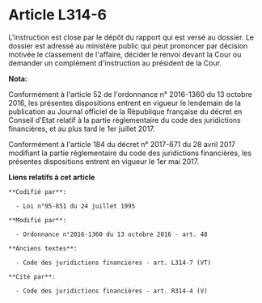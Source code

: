 # Article L314-6

L'instruction est close par le dépôt du rapport qui est versé au dossier. Le dossier est adressé au ministère public qui peut
prononcer par décision motivée le classement de l'affaire, décider le renvoi devant la Cour ou demander un complément
d'instruction au président de la Cour.

**Nota:**

Conformément à l'article 52 de l'ordonnance n° 2016-1360 du 13 octobre 2016, les présentes dispositions entrent en vigueur le
lendemain de la publication au Journal officiel de la République française du décret en Conseil d'Etat relatif à la partie
réglementaire du code des juridictions financières, et au plus tard le 1er juillet 2017.

Conformément à l'article 184 du décret n° 2017-671 du 28 avril 2017 modifiant la partie réglementaire du code des
juridictions financières, les présentes dispositions entrent en vigueur le 1er mai 2017.

**Liens relatifs à cet article**

	**Codifié par**:

	  - Loi n°95-851 du 24 juillet 1995

	**Modifié par**:

	  - Ordonnance n°2016-1360 du 13 octobre 2016 - art. 48

	**Anciens textes**:

	  - Code des juridictions financières - art. L314-7 (VT)

	**Cité par**:

	  - Code des juridictions financières - art. R314-4 (V)
